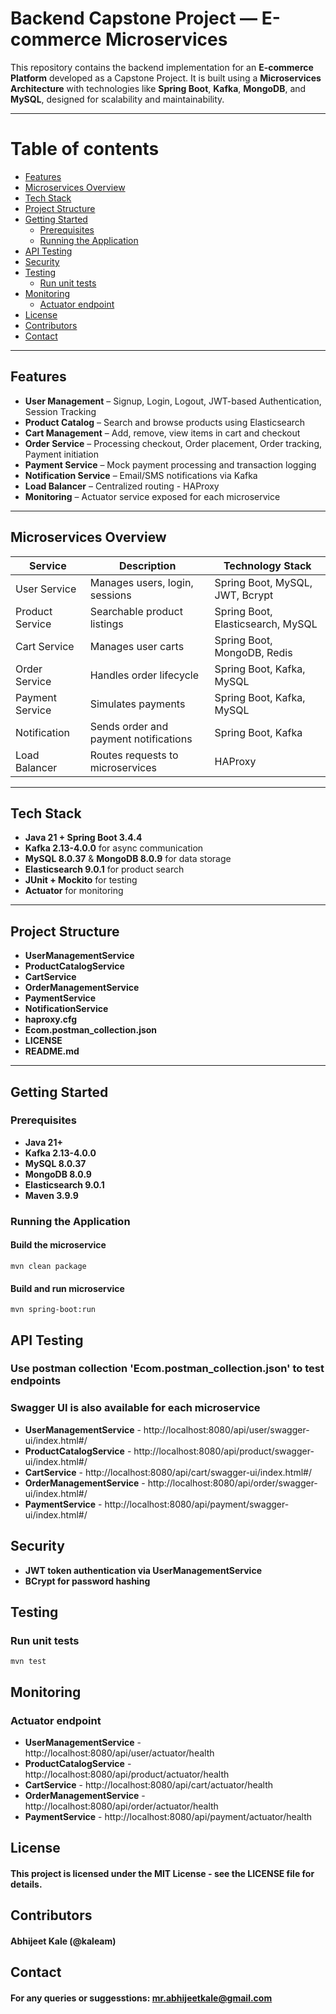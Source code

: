# Backend Capstone Project — E-commerce Microservices

This repository contains the backend implementation for an **E-commerce Platform** developed as a Capstone Project. It is built using a **Microservices Architecture** with technologies like **Spring Boot**, **Kafka**, **MongoDB**, and **MySQL**, designed for scalability and maintainability.

---

# Table of contents
- [Features](#features)
- [Microservices Overview](#microservices-overview)
- [Tech Stack](#tech-stack)
- [Project Structure](#project-structure)
- [Getting Started](#getting-started)
  - [Prerequisites](#prerequisites)
  - [Running the Application](#running-the-application)
- [API Testing](#api-testing)
- [Security](#security)
- [Testing](#testing)
  - [Run unit tests](#run-unit-tests)
- [Monitoring](#monitoring)
  - [Actuator endpoint](#actuator-endpoint)
- [License](#license)
- [Contributors](#contributors)
- [Contact](#contact)

---

## Features

- **User Management** – Signup, Login, Logout, JWT-based Authentication, Session Tracking
- **Product Catalog** – Search and browse products using Elasticsearch
- **Cart Management** – Add, remove, view items in cart and checkout
- **Order Service** – Processing checkout, Order placement, Order tracking, Payment initiation
- **Payment Service** – Mock payment processing and transaction logging
- **Notification Service** – Email/SMS notifications via Kafka
- **Load Balancer** – Centralized routing - HAProxy
- **Monitoring** – Actuator service exposed for each microservice

---

## Microservices Overview

| Service         | Description                           | Technology Stack                  |
| --------------- | ------------------------------------- | --------------------------------- |
| User Service    | Manages users, login, sessions        | Spring Boot, MySQL, JWT, Bcrypt   |
| Product Service | Searchable product listings           | Spring Boot, Elasticsearch, MySQL |
| Cart Service    | Manages user carts                    | Spring Boot, MongoDB, Redis       |
| Order Service   | Handles order lifecycle               | Spring Boot, Kafka, MySQL         |
| Payment Service | Simulates payments                    | Spring Boot, Kafka, MySQL         |
| Notification    | Sends order and payment notifications | Spring Boot, Kafka                |
| Load Balancer   | Routes requests to microservices      | HAProxy                           |

---

## Tech Stack

- **Java 21 + Spring Boot 3.4.4**
- **Kafka 2.13-4.0.0** for async communication
- **MySQL 8.0.37** & **MongoDB 8.0.9** for data storage
- **Elasticsearch 9.0.1** for product search
- **JUnit + Mockito** for testing
- **Actuator** for monitoring

---

## Project Structure

- **UserManagementService**
- **ProductCatalogService**
- **CartService**
- **OrderManagementService**
- **PaymentService**
- **NotificationService**
- **haproxy.cfg**
- **Ecom.postman_collection.json**
- **LICENSE**
- **README.md**

---

## Getting Started

### Prerequisites

- **Java 21+**
- **Kafka 2.13-4.0.0**
- **MySQL 8.0.37**
- **MongoDB 8.0.9**
- **Elasticsearch 9.0.1**
- **Maven 3.9.9**

### Running the Application

#### Build the microservice
```
mvn clean package
```

#### Build and run microservice
```
mvn spring-boot:run
```

## API Testing

### Use postman collection 'Ecom.postman_collection.json' to test endpoints
### Swagger UI is also available for each microservice
- **UserManagementService**     - http://localhost:8080/api/user/swagger-ui/index.html#/
- **ProductCatalogService**     - http://localhost:8080/api/product/swagger-ui/index.html#/
- **CartService**               - http://localhost:8080/api/cart/swagger-ui/index.html#/
- **OrderManagementService**    - http://localhost:8080/api/order/swagger-ui/index.html#/
- **PaymentService**            - http://localhost:8080/api/payment/swagger-ui/index.html#/

## Security

- **JWT token authentication via UserManagementService**
- **BCrypt for password hashing**

## Testing

### Run unit tests
```
mvn test
```

## Monitoring

### Actuator endpoint

- **UserManagementService**     - http://localhost:8080/api/user/actuator/health
- **ProductCatalogService**     - http://localhost:8080/api/product/actuator/health
- **CartService**               - http://localhost:8080/api/cart/actuator/health
- **OrderManagementService**    - http://localhost:8080/api/order/actuator/health
- **PaymentService**            - http://localhost:8080/api/payment/actuator/health

## License

#### This project is licensed under the MIT License - see the LICENSE file for details.

## Contributors

#### Abhijeet Kale (@kaleam)

## Contact

#### For any queries or suggesstions: mr.abhijeetkale@gmail.com
